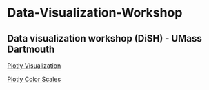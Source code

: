 # Data-Visualization-Workshop

## Data visualization workshop (DiSH) - UMass Dartmouth

[Plotly Visualization](https://www.notion.so/Data-Visualization-using-Plotly-ee1730db547d4b6a8b05d842573e4403?pvs=4)

[Plotly Color Scales](https://plotly.com/python/builtin-colorscales/)